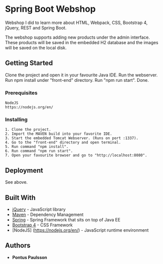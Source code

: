 # Spring Boot Webshop

Webshop I did to learn more about HTML, Webpack, CSS, Bootstrap 4, jQuery, REST and Spring Boot.

The webshop supports adding new products under the admin interface. 
These products will be saved in the embedded H2 database and the images will be saved on the local disk.

## Getting Started

Clone the project and open it in your favourite Java IDE.
Run the webserver. Run npm install under "front-end" directory. Run "npm run start". Done.

### Prerequisites

```
NodeJS
https://nodejs.org/en/
```

### Installing
```
1. Clone the project.
2. Import the MAVEN build into your favorite IDE.
3. Start the embedded Tomcat Webserver. (Runs on port :1337).
4. Go to the "front-end" directory and open terminal. 
5. Run command "npm install".
6. Run command "npm run start".
7. Open your favourite browser and go to "http://localhost:8080".
```
## Deployment

See above.

## Built With

* [jQuery](https://github.com/jquery/jquery) - JavaScript library
* [Maven](https://maven.apache.org/) - Dependency Management
* [Spring](https://spring.io/) - Spring Framework that sits on top of Java EE
* [Bootstrap 4](https://getbootstrap.com/) - CSS Framework
* [NodeJS] (https://nodejs.org/en/) - JavaScript runtime environment

## Authors

* **Pontus Paulsson**



